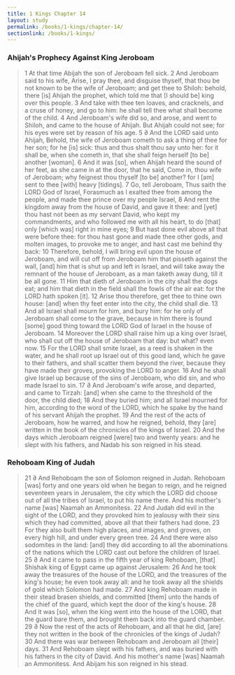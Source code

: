```yaml
---
title: 1 Kings Chapter 14
layout: study
permalink: /books/1-kings/chapter-14/
sectionlink: /books/1-kings/
---
```


### Ahijah's Prophecy Against King Jeroboam

> 1 At that time Abijah the son of Jeroboam fell sick.
> 2 And Jeroboam said to his wife, Arise, I pray thee, and disguise thyself, that thou be not known to be the wife of Jeroboam; and get thee to Shiloh: behold, there [is] Ahijah the prophet, which told me that [I should be] king over this people.
> 3 And take with thee ten loaves, and cracknels, and a cruse of honey, and go to him: he shall tell thee what shall become of the child.
> 4 And Jeroboam's wife did so, and arose, and went to Shiloh, and came to the house of Ahijah. But Ahijah could not see; for his eyes were set by reason of his age.
> 5 ∂ And the LORD said unto Ahijah, Behold, the wife of Jeroboam cometh to ask a thing of thee for her son; for he [is] sick: thus and thus shalt thou say unto her: for it shall be, when she cometh in, that she shall feign herself [to be] another [woman].
> 6 And it was [so], when Ahijah heard the sound of her feet, as she came in at the door, that he said, Come in, thou wife of Jeroboam; why feignest thou thyself [to be] another? for I [am] sent to thee [with] heavy [tidings].
> 7 Go, tell Jeroboam, Thus saith the LORD God of Israel, Forasmuch as I exalted thee from among the people, and made thee prince over my people Israel,
> 8 And rent the kingdom away from the house of David, and gave it thee: and [yet] thou hast not been as my servant David, who kept my commandments, and who followed me with all his heart, to do [that] only [which was] right in mine eyes;
> 9 But hast done evil above all that were before thee: for thou hast gone and made thee other gods, and molten images, to provoke me to anger, and hast cast me behind thy back:
> 10 Therefore, behold, I will bring evil upon the house of Jeroboam, and will cut off from Jeroboam him that pisseth against the wall, [and] him that is shut up and left in Israel, and will take away the remnant of the house of Jeroboam, as a man taketh away dung, till it be all gone.
> 11 Him that dieth of Jeroboam in the city shall the dogs eat; and him that dieth in the field shall the fowls of the air eat: for the LORD hath spoken [it].
> 12 Arise thou therefore, get thee to thine own house: [and] when thy feet enter into the city, the child shall die.
> 13 And all Israel shall mourn for him, and bury him: for he only of Jeroboam shall come to the grave, because in him there is found [some] good thing toward the LORD God of Israel in the house of Jeroboam.
> 14 Moreover the LORD shall raise him up a king over Israel, who shall cut off the house of Jeroboam that day: but what? even now.
> 15 For the LORD shall smite Israel, as a reed is shaken in the water, and he shall root up Israel out of this good land, which he gave to their fathers, and shall scatter them beyond the river, because they have made their groves, provoking the LORD to anger.
> 16 And he shall give Israel up because of the sins of Jeroboam, who did sin, and who made Israel to sin.
> 17 ∂ And Jeroboam's wife arose, and departed, and came to Tirzah: [and] when she came to the threshold of the door, the child died;
> 18 And they buried him; and all Israel mourned for him, according to the word of the LORD, which he spake by the hand of his servant Ahijah the prophet.
> 19 And the rest of the acts of Jeroboam, how he warred, and how he reigned, behold, they [are] written in the book of the chronicles of the kings of Israel.
> 20 And the days which Jeroboam reigned [were] two and twenty years: and he slept with his fathers, and Nadab his son reigned in his stead.

### Rehoboam King of Judah

> 21 ∂ And Rehoboam the son of Solomon reigned in Judah. Rehoboam [was] forty and one years old when he began to reign, and he reigned seventeen years in Jerusalem, the city which the LORD did choose out of all the tribes of Israel, to put his name there. And his mother's name [was] Naamah an Ammonitess.
> 22 And Judah did evil in the sight of the LORD, and they provoked him to jealousy with their sins which they had committed, above all that their fathers had done.
> 23 For they also built them high places, and images, and groves, on every high hill, and under every green tree.
> 24 And there were also sodomites in the land: [and] they did according to all the abominations of the nations which the LORD cast out before the children of Israel.
> 25 ∂ And it came to pass in the fifth year of king Rehoboam, [that] Shishak king of Egypt came up against Jerusalem:
> 26 And he took away the treasures of the house of the LORD, and the treasures of the king's house; he even took away all: and he took away all the shields of gold which Solomon had made.
> 27 And king Rehoboam made in their stead brasen shields, and committed [them] unto the hands of the chief of the guard, which kept the door of the king's house.
> 28 And it was [so], when the king went into the house of the LORD, that the guard bare them, and brought them back into the guard chamber.
> 29 ∂ Now the rest of the acts of Rehoboam, and all that he did, [are] they not written in the book of the chronicles of the kings of Judah?
> 30 And there was war between Rehoboam and Jeroboam all [their] days.
> 31 And Rehoboam slept with his fathers, and was buried with his fathers in the city of David. And his mother's name [was] Naamah an Ammonitess. And Abijam his son reigned in his stead.
